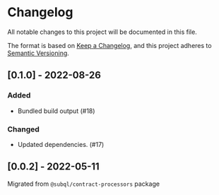 # Changelog
All notable changes to this project will be documented in this file.

The format is based on [Keep a Changelog](https://keepachangelog.com/en/1.0.0/),
and this project adheres to [Semantic Versioning](https://semver.org/spec/v2.0.0.html).

## [0.1.0] - 2022-08-26
### Added
- Bundled build output (#18)
### Changed
- Updated dependencies. (#17)

## [0.0.2] - 2022-05-11

Migrated from `@subql/contract-processors` package
